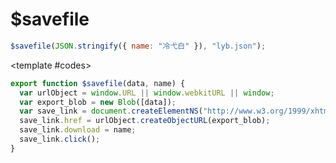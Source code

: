 # $savefile

<ContainerBox title="介绍">
<template #desc>
将文本导出为json或txt文件
</template>
</ContainerBox>

<ContainerBox title="基础用法">

```js
$savefile(JSON.stringify({ name: "冷弋白" }), "lyb.json");
```

<ShowCode>

<template #codes>

```js
export function $savefile(data, name) {
  var urlObject = window.URL || window.webkitURL || window;
  var export_blob = new Blob([data]);
  var save_link = document.createElementNS("http://www.w3.org/1999/xhtml", "a");
  save_link.href = urlObject.createObjectURL(export_blob);
  save_link.download = name;
  save_link.click();
}
```

</template>
</ShowCode>
</ContainerBox>

<ContainerBox title="Params">
<template #desc>

| 对象属性 | 说明               | 类型   | 是否必填 | 默认值 |
| -------- | ------------------ | ------ | -------- | ------ |
| data     | 无                 | Any    | 是       | -      |
| name     | 带文件后缀的文件名 | String | 是       | -      |

</template>
</ContainerBox>
